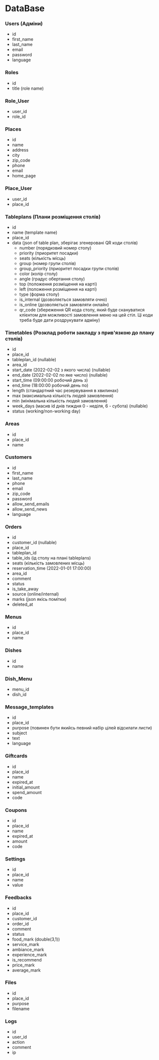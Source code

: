 # DataBase

### Users (Адміни)
- id
- first_name
- last_name
- email
- password
- language

### Roles
- id
- title (role name)

### Role_User
- user_id
- role_id

### Places
- id
- name
- address
- city
- zip_code
- phone
- email
- home_page

### Place_User
- user_id
- place_id

### Tableplans (Плани розміщення столів)
- id
- name (template name)
- place_id
- data (json of table plan, зберігає згенеровані QR коди столів)
    - number (порядковий номер столу)
    - priority (приоритет посадки)
    - seats (кількість місць)
    - group (номер групи столів)
    - group_priority (приоритет посадки групи столів)
    - color (колір столу)
    - angle (градус обертання столу)
    - top (положення розміщення на карті)
    - left (положення розміщення на карті)
    - type (форма столу)
    - is_internal (дозволяється замовляти очно)
    - is_online (дозволяється замовляти онлайн)
    - qr_code (збереження QR кода столу, який буде скануватися клієнтом для можливості замовлення меню на цей стіл. Ці коди треба буде дати роздрукувати адміну)

### Timetables (Розклад роботи закладу з прив'язкою до плану столів)
- id
- place_id
- tableplan_id (nullable)
- area_id
- start_date (2022-02-02 з якого числа) (nullable)
- end_date (2022-02-02 по яке число) (nullable)
- start_time (09:00:00 робочий день з)
- end_time (18:00:00 робочий день по)
- length (стандартний час резервування в хвилинах)
- max (максимальна кількість людей замовлення)
- min (мінімальна кількість людей замовлення)
- week_days (масив id днів тиждня 0 - неділя, 6 - субота) (nullable)
- status (working/non-working day)

### Areas
- id
- place_id
- name

### Customers
- id
- first_name
- last_name
- phone
- email
- zip_code
- password
- allow_send_emails
- allow_send_news
- language

### Orders
- id
- customer_id (nullable)
- place_id
- tableplan_id
- table_ids (ід столу на плані tableplans)
- seats (кількість замовлених місць)
- reservation_time (2022-01-01 17:00:00)
- area_id
- comment
- status
- is_take_away
- source (online/internal)
- marks (json якісь помітки)
- deleted_at

### Menus
- id
- place_id
- name

### Dishes
- id
- name

### Dish_Menu
- menu_id
- dish_id

### Message_templates
- id
- place_id
- purpose (повинен бути якийсь певний набір цілей відсилати листи)
- subject
- text
- language

### Giftcards
- id
- place_id
- name
- expired_at
- initial_amount
- spend_amount
- code

### Coupons
- id
- place_id
- name
- expired_at
- amount
- code

### Settings
- id
- place_id
- name
- value

### Feedbacks
- id
- place_id
- customer_id
- order_id
- comment
- status
- food_mark (double(3,1))
- service_mark
- ambiance_mark
- experience_mark
- is_recommend
- price_mark
- average_mark

### Files
- id
- place_id
- purpose
- filename

### Logs
- id
- user_id
- action
- comment
- ip
